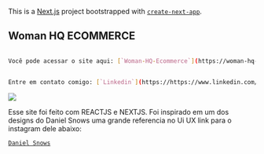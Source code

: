 This is a [Next.js](https://nextjs.org/) project bootstrapped with [`create-next-app`](https://github.com/vercel/next.js/tree/canary/packages/create-next-app).

## Woman HQ ECOMMERCE



```bash

Você pode acessar o site aqui: [`Woman-HQ-Ecommerce`](https://woman-hq-ecommerce.vercel.app). 


Entre em contato comigo: [`Linkedin`](https://https://www.linkedin.com/in/luan-ferreira-6b4a25181/) | [`Discord`](https://discordapp.com/users/337584872262729730) | [`Whatsapp`](https://api.whatsapp.com/send?phone=5577981451593&text=Oie%2C%20vamos%20trocar%20uma%20ideia!) | [`Email`](https://is.gd/ltuM33) 

```
<div><img src=/images/output-onlinepngtools.png/></div>


Esse site foi feito com REACTJS e NEXTJS. Foi inspirado em um dos designs do Daniel Snows uma grande referencia no Ui UX link para o instagram dele abaixo:

[`Daniel Snows`](https://www.instagram.com/danielsnows/) 

